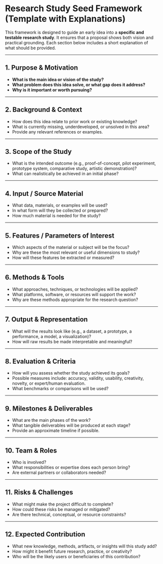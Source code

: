 # Research Study Seed Framework (Template with Explanations)

This framework is designed to guide an early idea into a **specific and testable research study**. It ensures that a proposal shows both vision and practical grounding. Each section below includes a short explanation of what should be provided.

---

## 1. Purpose & Motivation  
- **What is the main idea or vision of the study?**  
- **What problem does this idea solve, or what gap does it address?**  
- **Why is it important or worth pursuing?**  

---

## 2. Background & Context  
- How does this idea relate to prior work or existing knowledge?  
- What is currently missing, underdeveloped, or unsolved in this area?  
- Provide any relevant references or examples.  

---

## 3. Scope of the Study  
- What is the intended outcome (e.g., proof-of-concept, pilot experiment, prototype system, comparative study, artistic demonstration)?  
- What can realistically be achieved in an initial phase?  

---

## 4. Input / Source Material  
- What data, materials, or examples will be used?  
- In what form will they be collected or prepared?  
- How much material is needed for the study?  

---

## 5. Features / Parameters of Interest  
- Which aspects of the material or subject will be the focus?  
- Why are these the most relevant or useful dimensions to study?  
- How will these features be extracted or measured?  

---

## 6. Methods & Tools  
- What approaches, techniques, or technologies will be applied?  
- What platforms, software, or resources will support the work?  
- Why are these methods appropriate for the research question?  

---

## 7. Output & Representation  
- What will the results look like (e.g., a dataset, a prototype, a performance, a model, a visualization)?  
- How will raw results be made interpretable and meaningful?  

---

## 8. Evaluation & Criteria  
- How will you assess whether the study achieved its goals?  
- Possible measures include: accuracy, validity, usability, creativity, novelty, or expert/human evaluation.  
- What benchmarks or comparisons will be used?  

---

## 9. Milestones & Deliverables  
- What are the main phases of the work?  
- What tangible deliverables will be produced at each stage?  
- Provide an approximate timeline if possible.  

---

## 10. Team & Roles  
- Who is involved?  
- What responsibilities or expertise does each person bring?  
- Are external partners or collaborators needed?  

---

## 11. Risks & Challenges  
- What might make the project difficult to complete?  
- How could these risks be managed or mitigated?  
- Are there technical, conceptual, or resource constraints?  

---

## 12. Expected Contribution  
- What new knowledge, methods, artifacts, or insights will this study add?  
- How might it benefit future research, practice, or creativity?  
- Who will be the likely users or beneficiaries of this contribution?

